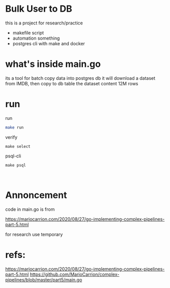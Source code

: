 # Bulk User to DB
this is a project for research/practice
- makefile script
- automation something
- postgres cli with make and docker

# what's inside main.go
its a tool for batch copy data into postgres db
it will download a dataset from IMDB, then copy to db table
the dataset content 12M rows

# run
run 
```bash
make run
```
verify
```
make select
```
psql-cli
```
make psql
```
<br>

# Annoncement

code in main.go is from

https://mariocarrion.com/2020/08/27/go-implementing-complex-pipelines-part-5.html

for research use temporary
# refs:
https://mariocarrion.com/2020/08/27/go-implementing-complex-pipelines-part-5.html
https://github.com/MarioCarrion/complex-pipelines/blob/master/part5/main.go